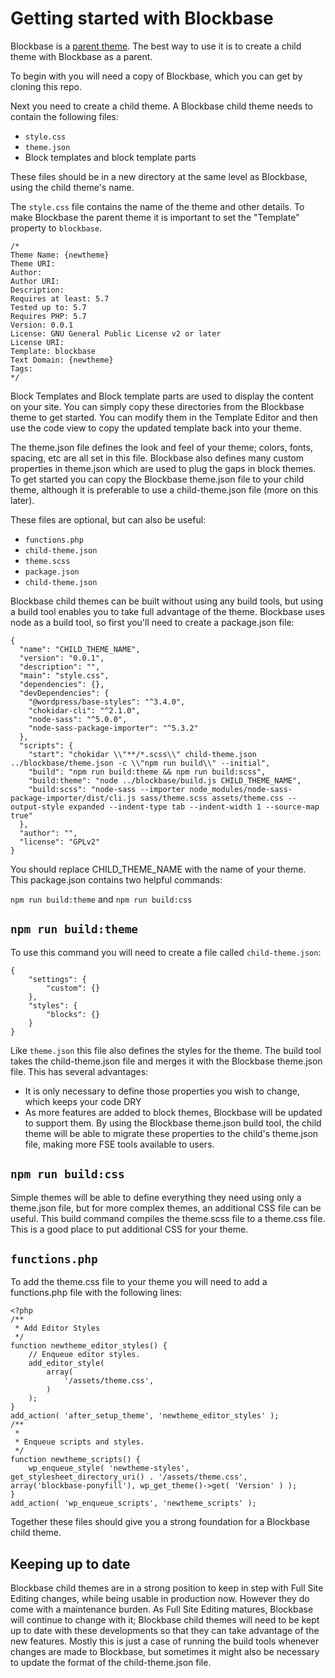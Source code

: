 # Getting started with Blockbase

Blockbase is a [parent theme](https://developer.wordpress.org/themes/advanced-topics/child-themes/#what-is-a-parent-theme). The best way to use it is to create a child theme with Blockbase as a parent.

To begin with you will need a copy of Blockbase, which you can get by cloning this repo.

Next you need to create a child theme. A Blockbase child theme needs to contain the following files:
- `style.css`
- `theme.json`
- Block templates and block template parts

These files should be in a new directory at the same level as Blockbase, using the child theme's name.

The `style.css` file contains the name of the theme and other details. To make Blockbase the parent theme it is important to set the "Template" property to `blockbase`.

```
/*
Theme Name: {newtheme}
Theme URI:
Author:
Author URI:
Description:
Requires at least: 5.7
Tested up to: 5.7
Requires PHP: 5.7
Version: 0.0.1
License: GNU General Public License v2 or later
License URI:
Template: blockbase
Text Domain: {newtheme}
Tags:
*/
```

Block Templates and Block template parts are used to display the content on your site. You can simply copy these directories from the Blockbase theme to get started. You can modify them in the Template Editor and then use the code view to copy the updated template back into your theme.

The theme.json file defines the look and feel of your theme; colors, fonts, spacing, etc are all set in this file. Blockbase also defines many custom properties in theme.json which are used to plug the gaps in block themes. To get started you can copy the Blockbase theme.json file to your child theme, although it is preferable to use a child-theme.json file (more on this later).

These files are optional, but can also be useful:
- `functions.php`
- `child-theme.json`
- `theme.scss`
- `package.json`
- `child-theme.json`

Blockbase child themes can be built without using any build tools, but using a build tool enables you to take full advantage of the theme. Blockbase uses node as a build tool, so first you'll need to create a package.json file:

```
{
  "name": "CHILD_THEME_NAME",
  "version": "0.0.1",
  "description": "",
  "main": "style.css",
  "dependencies": {},
  "devDependencies": {
    "@wordpress/base-styles": "^3.4.0",
    "chokidar-cli": "^2.1.0",
    "node-sass": "^5.0.0",
    "node-sass-package-importer": "^5.3.2"
  },
  "scripts": {
    "start": "chokidar \\"**/*.scss\\" child-theme.json ../blockbase/theme.json -c \\"npm run build\\" --initial",
    "build": "npm run build:theme && npm run build:scss",
    "build:theme": "node ../blockbase/build.js CHILD_THEME_NAME",
    "build:scss": "node-sass --importer node_modules/node-sass-package-importer/dist/cli.js sass/theme.scss assets/theme.css --output-style expanded --indent-type tab --indent-width 1 --source-map true"
  },
  "author": "",
  "license": "GPLv2"
}
```

You should replace CHILD_THEME_NAME with the name of your theme. This package.json contains two helpful commands:

`npm run build:theme` and `npm run build:css`

## `npm run build:theme`
To use this command you will need to create a file called `child-theme.json`:
```
{
	"settings": {
		"custom": {}
	},
	"styles": {
		"blocks": {}
	}
}
```

Like `theme.json` this file also defines the styles for the theme. The build tool takes the child-theme.json file and merges it with the Blockbase theme.json file. This has several advantages:

- It is only necessary to define those properties you wish to change, which keeps your code DRY
- As more features are added to block themes, Blockbase will be updated to support them. By using the Blockbase theme.json build tool, the child theme will be able to migrate these properties to the child's theme.json file, making more FSE tools available to users.

## `npm run build:css`
Simple themes will be able to define everything they need using only a theme.json file, but for more complex themes, an additional CSS file can be useful. This build command compiles the theme.scss file to a theme.css file. This is a good place to put additional CSS for your theme.

## `functions.php`
To add the theme.css file to your theme you will need to add a functions.php file with the following lines:
```
<?php
/**
 * Add Editor Styles
 */
function newtheme_editor_styles() {
	// Enqueue editor styles.
	add_editor_style(
		array(
			'/assets/theme.css',
		)
	);
}
add_action( 'after_setup_theme', 'newtheme_editor_styles' );
/**
 *
 * Enqueue scripts and styles.
 */
function newtheme_scripts() {
	wp_enqueue_style( 'newtheme-styles', get_stylesheet_directory_uri() . '/assets/theme.css', array('blockbase-ponyfill'), wp_get_theme()->get( 'Version' ) );
}
add_action( 'wp_enqueue_scripts', 'newtheme_scripts' );
```

Together these files should give you a strong foundation for a Blockbase child theme.

## Keeping up to date
Blockbase child themes are in a strong position to keep in step with Full Site Editing changes, while being usable in production now. However they do come with a maintenance burden. As Full Site Editing matures, Blockbase will continue to change with it; Blockbase child themes will need to be kept up to date with these developments so that they can take advantage of the new features. Mostly this is just a case of running the build tools whenever changes are made to Blockbase, but sometimes it might also be necessary to update the format of the child-theme.json file.
